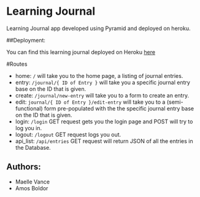 # Learning Journal

Learning Journal app developed using Pyramid and deployed on heroku.

##Deployment:

You can find this learning journal deployed on Heroku [here](https://amos-learning-journal.herokuapp.com/)


#Routes

- home: `/` will take you to the home page, a listing of journal entries.
- entry: `/journal/{ ID of Entry }` will take you a specific journal entry base on the ID that is given.
- create: `/journal/new-entry` will take you to a form to create an entry.
- edit: `journal/{ ID of Entry }/edit-entry` will take you to a (semi-functional) form pre-populated with the the specific journal entry base on the ID that is given.
- login: `/login` GET request gets you the login page and POST will try to log you in.
- logout: `/logout` GET request logs you out.
- api_list: `/api/entries` GET request will return JSON of all the entries in the Database.

## Authors:
- Maelle Vance
- Amos Boldor